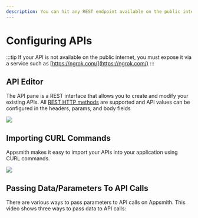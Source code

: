 ```yaml
---
description: You can hit any REST endpoint available on the public internet
---
```


# Configuring APIs

:::tip
If your API is not available on the public internet, you must expose it via a service such as [https://ngrok.com/](https://ngrok.com/)
:::

## API Editor

The API pane is a REST interface that allows you to create and modify your existing APIs. All [REST HTTP methods](https://www.w3schools.in/restful-web-services/rest-methods) are supported and API values can be configured in the headers, params, and body fields

![](</img/create_api_(1).gif>)

## Importing CURL Commands

Appsmith makes it easy to import your APIs into your application using CURL commands.

![](</img/import_curl_(1).gif>)

## Passing Data/Parameters To API Calls

There are various ways to pass parameters to API calls on Appsmith. This video shows three ways to pass data to API calls:

<VideoEmbed host="youtube" videoId="znaaDiQbAS8" title="How to pass parameters to an API call" caption="How to pass parameters to an API call"/>

